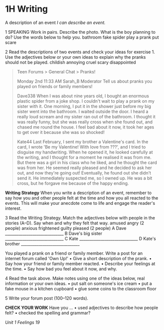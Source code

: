# 1H Writing

A description of an event
*I can describe an event.*

1 SPEAKING Work in pairs. Describe the photo. What is the boy planning to do? Use the words below to help you.
bathroom fake spider play a prank put scare

2 Read the descriptions of two events and check your ideas for exercise 1. Use the adjectives below or your own ideas to explain why the pranks should not be played.
childish annoying cruel scary disappointed

> Teen Forums > General Chat > Pranks!
> 
> Monday 2nd 11:33 AM
> Sarah_B
> Moderator
> Tell us about pranks you played on friends or family members!
> 
> Dave338
> When I was about nine years old, I bought an enormous plastic spider from a joke shop. I couldn't wait to play a prank on my sister with it. One morning, I put it in the shower just before my big sister went into the bathroom. I waited outside the door. I heard a really loud scream and my sister ran out of the bathroom. I thought it was really funny, but she was really cross when she found out, and chased me round the house. I feel bad about it now, it took her ages to get over it because she was so shocked!
> 
> Kate44
> Last February, I sent my brother a Valentine's card. In the card, I wrote 'Be my Valentine! With love from ???', and I tried to disguise my handwriting. When he opened it, he looked carefully at the writing, and I thought for a moment he realised it was from me. But there was a girl in his class who he liked, and he thought the card was from her. He seemed really pleased and he decided to ask her out, and now they're going out! Eventually, he found out she didn't send it. He immediately suspected me, so I owned up. He was a bit cross, but he forgave me because of the happy ending.

**Writing Strategy**
When you write a description of an event, remember to say how you and other people felt at the time and how you all reacted to the events. This will make your anecdote come to life and engage the reader's interest.

3 Read the Writing Strategy. Match the adjectives below with people in the stories (A–D). Say when and why they felt that way.
amused angry (2 people) anxious frightened guilty pleased (2 people)
A Dave ______________________________
B Dave's big sister ______________________________
C Kate ______________________________
D Kate's brother ______________________________

You played a prank on a friend or family member. Write a post for an internet forum called 'Own Up!'
• Give a short description of the prank.
• Say how your friend or family member reacted.
• Describe your feelings at the time.
• Say how bad you feel about it now, and why.

4 Read the task above. Make notes using one of the ideas below, real information or your own ideas.
• put salt on someone's ice cream
• put a fake mouse in a kitchen cupboard
• glue some coins to the classroom floor

5 Write your forum post (100–120 words).

**CHECK YOUR WORK**
Have you ...
• used adjectives to describe how people felt?
• checked the spelling and grammar?

*Unit 1 Feelings 19*
